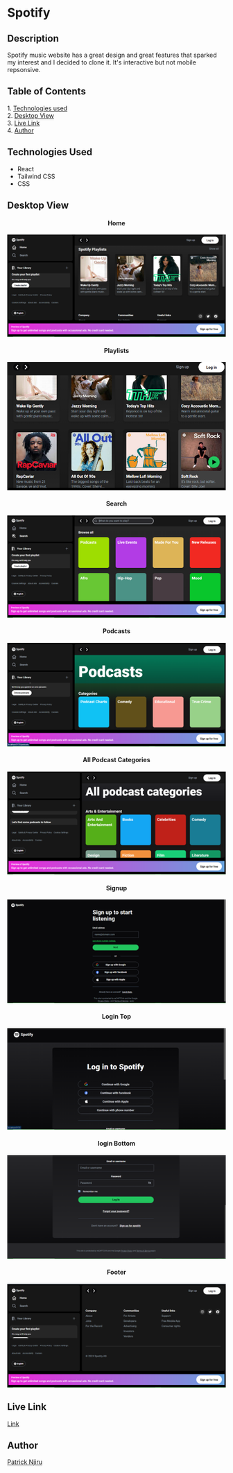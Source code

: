 <h1>Spotify</h1>

<h2> Description </h2>
Spotify music website has a great design and great features that sparked my interest and I decided to clone it. It's interactive but not mobile repsonsive.

<h2> Table of Contents </h2>
1. <a href='#tech'>Technologies used</a> <br>
2. <a href='#view'>Desktop View</a> <br>
3. <a href='#link'>Live Link</a> <br>
4. <a href='#author'>Author</a>

<h2 id='tech'> Technologies Used </h2>
<ul>
 <li>React</li>
 <li>Tailwind CSS</li>
 <li>CSS</li>
</ul>

<h2 id='view'> Desktop View </h2>
<h4 style="text-align: center">Home</h4>
<img src='./src/assets/screenshots/spotify1.png' />
<h4 style="text-align: center">Playlists</h4>
<img src='./src/assets/screenshots/spotify9.png' />
<h4 style="text-align: center">Search</h4>
<img src='./src/assets/screenshots/spotify2.png' />
<h4 style="text-align: center">Podcasts</h4>
<img src='./src/assets/screenshots/spotify3.png' />
<h4 style="text-align: center">All Podcast Categories</h4>
<img src='./src/assets/screenshots/spotify8.png' />
<h4 style="text-align: center">Signup</h4>
<img src='./src/assets/screenshots/spotify4.png' />
<h4 style="text-align: center">Login Top</h4>
<img src='./src/assets/screenshots/spotify5.png' />
<h4 style="text-align: center">login Bottom</h4>
<img src='./src/assets/screenshots/spotify6.png' />
<h4 style="text-align: center">Footer</h4>
<img src='./src/assets/screenshots/spotify7.png' />

<h2 id='link'> Live Link </h2>
<a href='https://spotify-ochre-kappa.vercel.app/'> Link </a>

<h2 id='author'> Author </h2>
<a href='https://www.linkedin.com/in/patrick-njiru-7569241ba'>Patrick Njiru</a>
